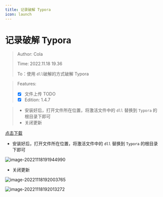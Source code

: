 ```yaml
---
title: 记录破解 Typora
icon: launch
---
```

# 记录破解 Typora

>  Author: Cola
>
> Time: 2022.11.18 19.36
>
> To：使用 `dll`破解的方式破解 Typora

> Features:
>
> - [x] 文件上传 TODO
> - [x] Edition: 1.4.7

> - 安装好后，打开文件所在位置，将激活文件中的 `dll` 替换到 `Typora` 的根目录下即可
> - 关闭更新

[点击下载](../..//libs/typora1.4.8.zip)

- 安装好后，打开文件所在位置，将激活文件中的 `dll` 替换到 `Typora` 的根目录下即可

![image-20221118191944990](/image-20221118191944990.png)

- 关闭更新

![image-20221118192003765](/image-20221118192003765.png)

![image-20221118192013272](/image-20221118192013272.png)
